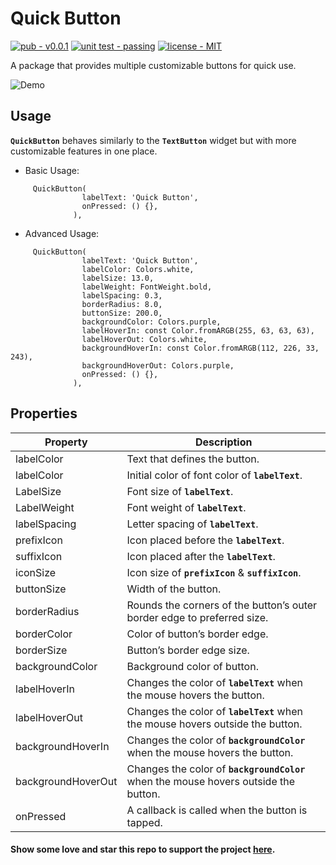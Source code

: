 # Quick Button
[![pub - v0.0.1](https://img.shields.io/badge/pub-v0.0.1-blue)](https://) [![unit test - passing](https://img.shields.io/badge/unit_test-passing-2ea44f?logo=github)](https://) [![license - MIT](https://img.shields.io/badge/license-MIT-blue)](https://)

A package that provides multiple customizable buttons for quick use.

![Demo](https://firebasestorage.googleapis.com/v0/b/mocon-3075b.appspot.com/o/quick_button.gif?alt=media&token=43f15f4e-021c-4a78-88e3-0eae26b37cc3)

## Usage

**`QuickButton`** behaves similarly to the **`TextButton`** widget but with more customizable features in one place.

- Basic Usage:

```
     QuickButton(
                labelText: 'Quick Button',
                onPressed: () {},
              ),
```
- Advanced Usage:

```
     QuickButton(
                labelText: 'Quick Button',
                labelColor: Colors.white,
                labelSize: 13.0,
                labelWeight: FontWeight.bold,
                labelSpacing: 0.3,
                borderRadius: 8.0,
                buttonSize: 200.0,
                backgroundColor: Colors.purple,
                labelHoverIn: const Color.fromARGB(255, 63, 63, 63),
                labelHoverOut: Colors.white,
                backgroundHoverIn: const Color.fromARGB(112, 226, 33, 243),
                backgroundHoverOut: Colors.purple,
                onPressed: () {},
              ),
```

## Properties

| Property           | Description                                                                    |
|--------------------|--------------------------------------------------------------------------------|
| labelColor        | Text that defines the button.                                                   |
| labelColor         | Initial color of font color of **`labelText`**.                                      |
| LabelSize          | Font size of **`labelText`**.                                                         |
| LabelWeight        | Font weight of **`labelText`**.                                                           |
| labelSpacing       | Letter spacing of **`labelText`**.                                                    |
| prefixIcon         | Icon placed before the **`labelText`**.                                              |
| suffixIcon         | Icon placed after the **`labelText`**.                                               |
| iconSize           | Icon size of **`prefixIcon`** & **`suffixIcon`**.                                          |
| buttonSize         | Width of the button.                                                           |
| borderRadius       | Rounds the corners of the button’s outer border edge to preferred size.        |
| borderColor        | Color of button’s border edge.                                                 |
| borderSize         | Button’s border edge size.                                                     |
| backgroundColor    | Background color of button.                                                    |
| labelHoverIn       | Changes the color of **`labelText`** when the mouse hovers the button.               |
| labelHoverOut      | Changes the color of **`labelText`** when the mouse hovers outside the button.       |
| backgroundHoverIn  | Changes the color of **`backgroundColor`** when the mouse hovers the button.         |
| backgroundHoverOut | Changes the color of **`backgroundColor`** when the mouse hovers outside the button. |
| onPressed          | A callback is called when the button is tapped.                                |

#### Show some love and star this repo to support the project [here](https://github.com/pozadkey/quick_button). 

